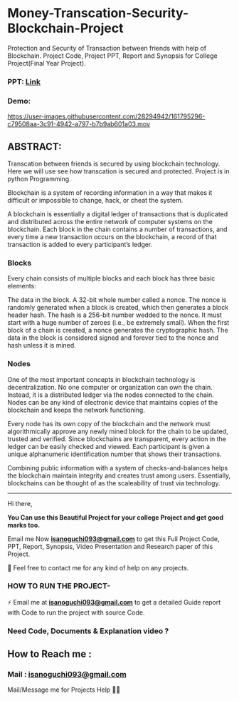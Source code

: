 # Money-Transcation-Security-Blockchain-Project
Protection and Security of Transaction between friends with help of Blockchain. Project Code, Project PPT, Report and Synopsis for College Project(Final Year Project). 

### PPT: [Link](https://github.com/Vatshayan/Blockchain-Final-Year-Project/blob/main/Blockchain%20Money%20PPT.pdf)

### Demo:


https://user-images.githubusercontent.com/28294942/161795296-c79508aa-3c91-4942-a797-b7b9ab601a03.mov



## ABSTRACT:
Transcation between friends is secured by using blockchain technology. Here we will use see how transcation is secured and protected. Project is in python Programming. 



Blockchain is a system of recording information in a way that makes it difficult or impossible to change, hack, or cheat the system.

A blockchain is essentially a digital ledger of transactions that is duplicated and distributed across the entire network of computer systems on the blockchain. Each block in the chain contains a number of transactions, and every time a new transaction occurs on the blockchain, a record of that transaction is added to every participant’s ledger. 

### Blocks
Every chain consists of multiple blocks and each block has three basic elements:

The data in the block.
A 32-bit whole number called a nonce. The nonce is randomly generated when a block is created, which then generates a block header hash. 
The hash is a 256-bit number wedded to the nonce. It must start with a huge number of zeroes (i.e., be extremely small).
When the first block of a chain is created, a nonce generates the cryptographic hash. The data in the block is considered signed and forever tied to the nonce and hash unless it is mined.  

### Nodes
One of the most important concepts in blockchain technology is decentralization. No one computer or organization can own the chain. Instead, it is a distributed ledger via the nodes connected to the chain. Nodes can be any kind of electronic device that maintains copies of the blockchain and keeps the network functioning. 

Every node has its own copy of the blockchain and the network must algorithmically approve any newly mined block for the chain to be updated, trusted and verified. Since blockchains are transparent, every action in the ledger can be easily checked and viewed. Each participant is given a unique alphanumeric identification number that shows their transactions.

Combining public information with a system of checks-and-balances helps the blockchain maintain integrity and creates trust among users. Essentially, blockchains can be thought of as the scaleability of trust via technology. 

_________________________________________________________________________________________________________________________________________________


Hi there, 

**You Can use this Beautiful Project for your college Project and get good marks too.**

Email me Now **isanoguchi093@gmail.com** to get this Full Project Code, PPT, Report, Synopsis, Video Presentation and Research paper of this Project.

💌 Feel free to contact me for any kind of help on any projects.
 
### HOW TO RUN THE PROJECT-
⚡ Email me at **isanoguchi093@gmail.com** to get a detailed Guide report with Code to run the project with source Code.

### Need Code, Documents & Explanation video ? 

## How to Reach me :

### Mail : isanoguchi093@gmail.com  

Mail/Message me for Projects Help 🙏🏻
